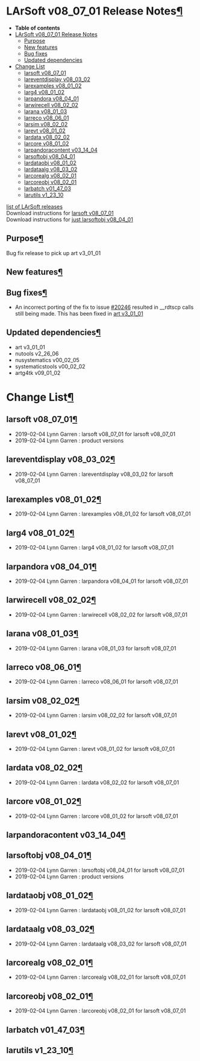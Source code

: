 LArSoft v08\_07\_01 Release Notes[¶](#LArSoft-v08_07_01-Release-Notes)
======================================================================

-   **Table of contents**
-   [LArSoft v08\_07\_01 Release Notes](#LArSoft-v08_07_01-Release-Notes)
    -   [Purpose](#Purpose)
    -   [New features](#New-features)
    -   [Bug fixes](#Bug-fixes)
    -   [Updated dependencies](#Updated-dependencies)
-   [Change List](#Change-List)
    -   [larsoft v08\_07\_01](#larsoft-v08_07_01)
    -   [lareventdisplay v08\_03\_02](#lareventdisplay-v08_03_02)
    -   [larexamples v08\_01\_02](#larexamples-v08_01_02)
    -   [larg4 v08\_01\_02](#larg4-v08_01_02)
    -   [larpandora v08\_04\_01](#larpandora-v08_04_01)
    -   [larwirecell v08\_02\_02](#larwirecell-v08_02_02)
    -   [larana v08\_01\_03](#larana-v08_01_03)
    -   [larreco v08\_06\_01](#larreco-v08_06_01)
    -   [larsim v08\_02\_02](#larsim-v08_02_02)
    -   [larevt v08\_01\_02](#larevt-v08_01_02)
    -   [lardata v08\_02\_02](#lardata-v08_02_02)
    -   [larcore v08\_01\_02](#larcore-v08_01_02)
    -   [larpandoracontent v03\_14\_04](#larpandoracontent-v03_14_04)
    -   [larsoftobj v08\_04\_01](#larsoftobj-v08_04_01)
    -   [lardataobj v08\_01\_02](#lardataobj-v08_01_02)
    -   [lardataalg v08\_03\_02](#lardataalg-v08_03_02)
    -   [larcorealg v08\_02\_01](#larcorealg-v08_02_01)
    -   [larcoreobj v08\_02\_01](#larcoreobj-v08_02_01)
    -   [larbatch v01\_47\_03](#larbatch-v01_47_03)
    -   [larutils v1\_23\_10](#larutils-v1_23_10)

[list of LArSoft releases](LArSoft_release_list)\
Download instructions for [larsoft v08\_07\_01](http://scisoft.fnal.gov/scisoft/bundles/larsoft/v08_07_01/larsoft-v08_07_01.html)\
Download instructions for [just larsoftobj v08\_04\_01](http://scisoft.fnal.gov/scisoft/bundles/larsoftobj/v08_04_01/larsoftobj-v08_04_01.html)


Purpose[¶](#Purpose)
--------------------

Bug fix release to pick up art v3\_01\_01


New features[¶](#New-features)
------------------------------


Bug fixes[¶](#Bug-fixes)
------------------------

-   An incorrect porting of the fix to issue [\#20246](/redmine/issues/20246 "Bug: Illegal Instruction in hep_concurrency (Closed)") resulted in \_\_rdtscp calls still being made. This has been fixed in [art v3\_01\_01](/redmine/projects/art/wiki/Series_301#releases)


Updated dependencies[¶](#Updated-dependencies)
----------------------------------------------

-   art v3\_01\_01
-   nutools v2\_26\_06
-   nusystematics v00\_02\_05
-   systematicstools v00\_02\_02
-   artg4tk v09\_01\_02


Change List[¶](#Change-List)
============================


larsoft v08\_07\_01[¶](#larsoft-v08_07_01)
------------------------------------------

-   2019-02-04 Lynn Garren : larsoft v08\_07\_01 for larsoft v08\_07\_01
-   2019-02-04 Lynn Garren : product versions


lareventdisplay v08\_03\_02[¶](#lareventdisplay-v08_03_02)
----------------------------------------------------------

-   2019-02-04 Lynn Garren : lareventdisplay v08\_03\_02 for larsoft v08\_07\_01


larexamples v08\_01\_02[¶](#larexamples-v08_01_02)
--------------------------------------------------

-   2019-02-04 Lynn Garren : larexamples v08\_01\_02 for larsoft v08\_07\_01


larg4 v08\_01\_02[¶](#larg4-v08_01_02)
--------------------------------------

-   2019-02-04 Lynn Garren : larg4 v08\_01\_02 for larsoft v08\_07\_01


larpandora v08\_04\_01[¶](#larpandora-v08_04_01)
------------------------------------------------

-   2019-02-04 Lynn Garren : larpandora v08\_04\_01 for larsoft v08\_07\_01


larwirecell v08\_02\_02[¶](#larwirecell-v08_02_02)
--------------------------------------------------

-   2019-02-04 Lynn Garren : larwirecell v08\_02\_02 for larsoft v08\_07\_01


larana v08\_01\_03[¶](#larana-v08_01_03)
----------------------------------------

-   2019-02-04 Lynn Garren : larana v08\_01\_03 for larsoft v08\_07\_01


larreco v08\_06\_01[¶](#larreco-v08_06_01)
------------------------------------------

-   2019-02-04 Lynn Garren : larreco v08\_06\_01 for larsoft v08\_07\_01


larsim v08\_02\_02[¶](#larsim-v08_02_02)
----------------------------------------

-   2019-02-04 Lynn Garren : larsim v08\_02\_02 for larsoft v08\_07\_01


larevt v08\_01\_02[¶](#larevt-v08_01_02)
----------------------------------------

-   2019-02-04 Lynn Garren : larevt v08\_01\_02 for larsoft v08\_07\_01


lardata v08\_02\_02[¶](#lardata-v08_02_02)
------------------------------------------

-   2019-02-04 Lynn Garren : lardata v08\_02\_02 for larsoft v08\_07\_01


larcore v08\_01\_02[¶](#larcore-v08_01_02)
------------------------------------------

-   2019-02-04 Lynn Garren : larcore v08\_01\_02 for larsoft v08\_07\_01


larpandoracontent v03\_14\_04[¶](#larpandoracontent-v03_14_04)
--------------------------------------------------------------


larsoftobj v08\_04\_01[¶](#larsoftobj-v08_04_01)
------------------------------------------------

-   2019-02-04 Lynn Garren : larsoftobj v08\_04\_01 for larsoft v08\_07\_01
-   2019-02-04 Lynn Garren : product versions


lardataobj v08\_01\_02[¶](#lardataobj-v08_01_02)
------------------------------------------------

-   2019-02-04 Lynn Garren : lardataobj v08\_01\_02 for larsoft v08\_07\_01


lardataalg v08\_03\_02[¶](#lardataalg-v08_03_02)
------------------------------------------------

-   2019-02-04 Lynn Garren : lardataalg v08\_03\_02 for larsoft v08\_07\_01


larcorealg v08\_02\_01[¶](#larcorealg-v08_02_01)
------------------------------------------------

-   2019-02-04 Lynn Garren : larcorealg v08\_02\_01 for larsoft v08\_07\_01


larcoreobj v08\_02\_01[¶](#larcoreobj-v08_02_01)
------------------------------------------------

-   2019-02-04 Lynn Garren : larcoreobj v08\_02\_01 for larsoft v08\_07\_01


larbatch v01\_47\_03[¶](#larbatch-v01_47_03)
--------------------------------------------


larutils v1\_23\_10[¶](#larutils-v1_23_10)
------------------------------------------
